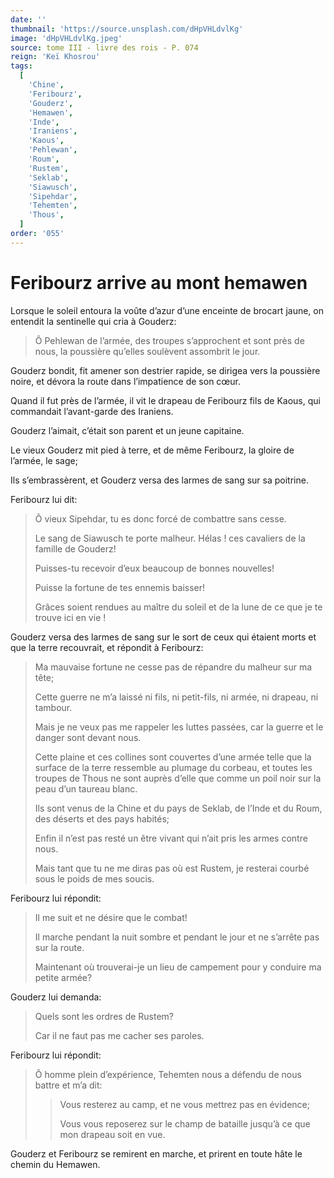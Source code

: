 ```yaml
---
date: ''
thumbnail: 'https://source.unsplash.com/dHpVHLdvlKg'
image: 'dHpVHLdvlKg.jpeg'
source: tome III - livre des rois - P. 074
reign: 'Keï Khosrou'
tags:
  [
    'Chine',
    'Feribourz',
    'Gouderz',
    'Hemawen',
    'Inde',
    'Iraniens',
    'Kaous',
    'Pehlewan',
    'Roum',
    'Rustem',
    'Seklab',
    'Siawusch',
    'Sipehdar',
    'Tehemten',
    'Thous',
  ]
order: '055'
---
```


# Feribourz arrive au mont hemawen

Lorsque le soleil entoura la voûte d’azur d’une enceinte de brocart jaune, on entendit la sentinelle qui cria à Gouderz:

> Ô Pehlewan de l’armée, des troupes s’approchent et sont près de nous, la poussière qu’elles soulèvent assombrit le jour.

Gouderz bondit, fit amener son destrier rapide, se dirigea vers la poussière noire, et dévora la route dans l’impatience de son cœur.

Quand il fut près de l’armée, il vit le drapeau de Feribourz fils de Kaous, qui commandait l’avant-garde des Iraniens.

Gouderz l’aimait, c’était son parent et un jeune capitaine.

Le vieux Gouderz mit pied à terre, et de même Feribourz, la gloire de l’armée, le sage;

Ils s’embrassèrent, et Gouderz versa des larmes de sang sur sa poitrine.

Feribourz lui dit:

> Ô vieux Sipehdar, tu es donc forcé de combattre sans cesse.
>
> Le sang de Siawusch te porte malheur. Hélas ! ces cavaliers de la famille de Gouderz!
>
> Puisses-tu recevoir d’eux beaucoup de bonnes nouvelles!
>
> Puisse la fortune de tes ennemis baisser!
>
> Grâces soient rendues au maître du soleil et de la lune de ce que je te trouve ici en vie !

Gouderz versa des larmes de sang sur le sort de ceux qui étaient morts et que la terre recouvrait, et répondit à Feribourz:

> Ma mauvaise fortune ne cesse pas de répandre du malheur sur ma tête;
>
> Cette guerre ne m’a laissé ni fils, ni petit-fils, ni armée, ni drapeau, ni tambour.
>
> Mais je ne veux pas me rappeler les luttes passées, car la guerre et le danger sont devant nous.
>
> Cette plaine et ces collines sont couvertes d’une armée telle que la surface de la terre ressemble au plumage du corbeau, et toutes les troupes de Thous ne sont auprès d’elle que comme un poil noir sur la peau d’un taureau blanc.
>
> Ils sont venus de la Chine et du pays de Seklab, de l’Inde et du Roum, des déserts et des pays habités;
>
> Enfin il n’est pas resté un être vivant qui n’ait pris les armes contre nous.
>
> Mais tant que tu ne me diras pas où est Rustem, je resterai courbé sous le poids de mes soucis.

Feribourz lui répondit:

> Il me suit et ne désire que le combat!
>
> Il marche pendant la nuit sombre et pendant le jour et ne s’arrête pas sur la route.
>
> Maintenant où trouverai-je un lieu de campement pour y conduire ma petite armée?

Gouderz lui demanda:

> Quels sont les ordres de Rustem?
>
> Car il ne faut pas me cacher ses paroles.

Feribourz lui répondit:

> Ô homme plein d’expérience, Tehemten nous a défendu de nous battre et m’a dit:
>
> > Vous resterez au camp, et ne vous mettrez pas en évidence;
> >
> > Vous vous reposerez sur le champ de bataille jusqu’à ce que mon drapeau soit en vue.

Gouderz et Feribourz se remirent en marche, et prirent en toute hâte le chemin du Hemawen.
